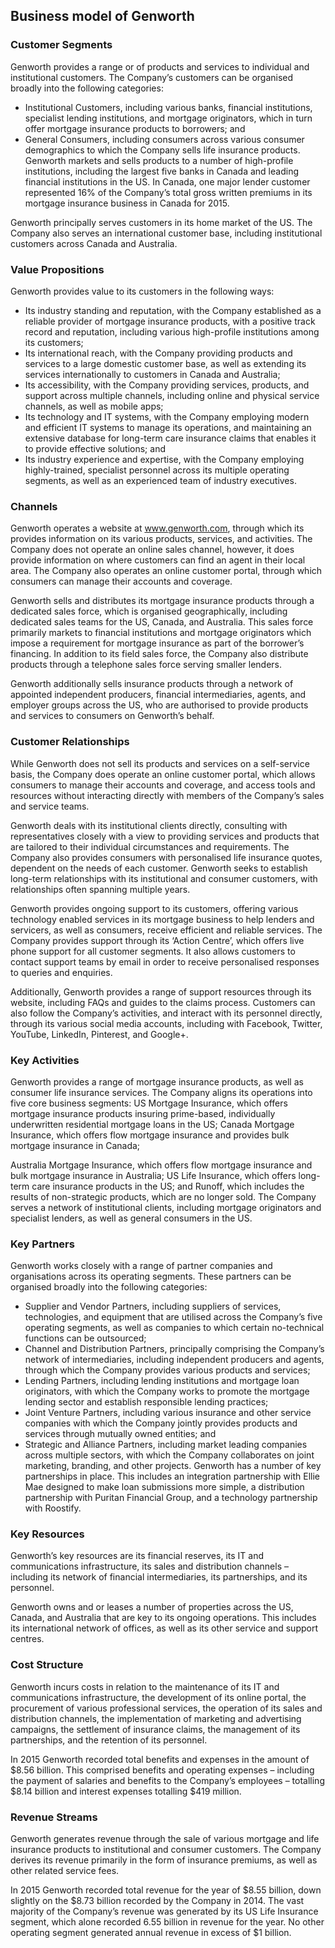Business model of Genworth
--------------------------

 ### Customer Segments

 Genworth provides a range or of products and services to individual and institutional customers. The Company’s customers can be organised broadly into the following categories:

  * Institutional Customers, including various banks, financial institutions, specialist lending institutions, and mortgage originators, which in turn offer mortgage insurance products to borrowers; and
 * General Consumers, including consumers across various consumer demographics to which the Company sells life insurance products.
  Genworth markets and sells products to a number of high-profile institutions, including the largest five banks in Canada and leading financial institutions in the US. In Canada, one major lender customer represented 16% of the Company’s total gross written premiums in its mortgage insurance business in Canada for 2015.

 Genworth principally serves customers in its home market of the US. The Company also serves an international customer base, including institutional customers across Canada and Australia.

 ### Value Propositions

 Genworth provides value to its customers in the following ways:

  * Its industry standing and reputation, with the Company established as a reliable provider of mortgage insurance products, with a positive track record and reputation, including various high-profile institutions among its customers;
 * Its international reach, with the Company providing products and services to a large domestic customer base, as well as extending its services internationally to customers in Canada and Australia;
 * Its accessibility, with the Company providing services, products, and support across multiple channels, including online and physical service channels, as well as mobile apps;
 * Its technology and IT systems, with the Company employing modern and efficient IT systems to manage its operations, and maintaining an extensive database for long-term care insurance claims that enables it to provide effective solutions; and
 * Its industry experience and expertise, with the Company employing highly-trained, specialist personnel across its multiple operating segments, as well as an experienced team of industry executives.
  ### Channels

 Genworth operates a website at www.genworth.com, through which its provides information on its various products, services, and activities. The Company does not operate an online sales channel, however, it does provide information on where customers can find an agent in their local area. The Company also operates an online customer portal, through which consumers can manage their accounts and coverage.

 Genworth sells and distributes its mortgage insurance products through a dedicated sales force, which is organised geographically, including dedicated sales teams for the US, Canada, and Australia. This sales force primarily markets to financial institutions and mortgage originators which impose a requirement for mortgage insurance as part of the borrower’s financing. In addition to its field sales force, the Company also distribute products through a telephone sales force serving smaller lenders.

 Genworth additionally sells insurance products through a network of appointed independent producers, financial intermediaries, agents, and employer groups across the US, who are authorised to provide products and services to consumers on Genworth’s behalf.

 ### Customer Relationships

 While Genworth does not sell its products and services on a self-service basis, the Company does operate an online customer portal, which allows consumers to manage their accounts and coverage, and access tools and resources without interacting directly with members of the Company’s sales and service teams.

 Genworth deals with its institutional clients directly, consulting with representatives closely with a view to providing services and products that are tailored to their individual circumstances and requirements. The Company also provides consumers with personalised life insurance quotes, dependent on the needs of each customer. Genworth seeks to establish long-term relationships with its institutional and consumer customers, with relationships often spanning multiple years.

 Genworth provides ongoing support to its customers, offering various technology enabled services in its mortgage business to help lenders and servicers, as well as consumers, receive efficient and reliable services. The Company provides support through its ‘Action Centre’, which offers live phone support for all customer segments. It also allows customers to contact support teams by email in order to receive personalised responses to queries and enquiries.

 Additionally, Genworth provides a range of support resources through its website, including FAQs and guides to the claims process. Customers can also follow the Company’s activities, and interact with its personnel directly, through its various social media accounts, including with Facebook, Twitter, YouTube, LinkedIn, Pinterest, and Google+.

 ### Key Activities

 Genworth provides a range of mortgage insurance products, as well as consumer life insurance services. The Company aligns its operations into five core business segments: US Mortgage Insurance, which offers mortgage insurance products insuring prime-based, individually underwritten residential mortgage loans in the US; Canada Mortgage Insurance, which offers flow mortgage insurance and provides bulk mortgage insurance in Canada;

 Australia Mortgage Insurance, which offers flow mortgage insurance and bulk mortgage insurance in Australia; US Life Insurance, which offers long-term care insurance products in the US; and Runoff, which includes the results of non-strategic products, which are no longer sold. The Company serves a network of institutional clients, including mortgage originators and specialist lenders, as well as general consumers in the US.

 ### Key Partners

 Genworth works closely with a range of partner companies and organisations across its operating segments. These partners can be organised broadly into the following categories:

  * Supplier and Vendor Partners, including suppliers of services, technologies, and equipment that are utilised across the Company’s five operating segments, as well as companies to which certain no-technical functions can be outsourced;
 * Channel and Distribution Partners, principally comprising the Company’s network of intermediaries, including independent producers and agents, through which the Company provides various products and services;
 * Lending Partners, including lending institutions and mortgage loan originators, with which the Company works to promote the mortgage lending sector and establish responsible lending practices;
 * Joint Venture Partners, including various insurance and other service companies with which the Company jointly provides products and services through mutually owned entities; and
 * Strategic and Alliance Partners, including market leading companies across multiple sectors, with which the Company collaborates on joint marketing, branding, and other projects.
  Genworth has a number of key partnerships in place. This includes an integration partnership with Ellie Mae designed to make loan submissions more simple, a distribution partnership with Puritan Financial Group, and a technology partnership with Roostify.

 ### Key Resources

 Genworth’s key resources are its financial reserves, its IT and communications infrastructure, its sales and distribution channels – including its network of financial intermediaries, its partnerships, and its personnel.

 Genworth owns and or leases a number of properties across the US, Canada, and Australia that are key to its ongoing operations. This includes its international network of offices, as well as its other service and support centres.

 ### Cost Structure

 Genworth incurs costs in relation to the maintenance of its IT and communications infrastructure, the development of its online portal, the procurement of various professional services, the operation of its sales and distribution channels, the implementation of marketing and advertising campaigns, the settlement of insurance claims, the management of its partnerships, and the retention of its personnel.

 In 2015 Genworth recorded total benefits and expenses in the amount of $8.56 billion. This comprised benefits and operating expenses – including the payment of salaries and benefits to the Company’s employees – totalling $8.14 billion and interest expenses totalling $419 million.

 ### Revenue Streams

 Genworth generates revenue through the sale of various mortgage and life insurance products to institutional and consumer customers. The Company derives its revenue primarily in the form of insurance premiums, as well as other related service fees.

 In 2015 Genworth recorded total revenue for the year of $8.55 billion, down slightly on the $8.73 billion recorded by the Company in 2014. The vast majority of the Company’s revenue was generated by its US Life Insurance segment, which alone recorded 6.55 billion in revenue for the year. No other operating segment generated annual revenue in excess of $1 billion.